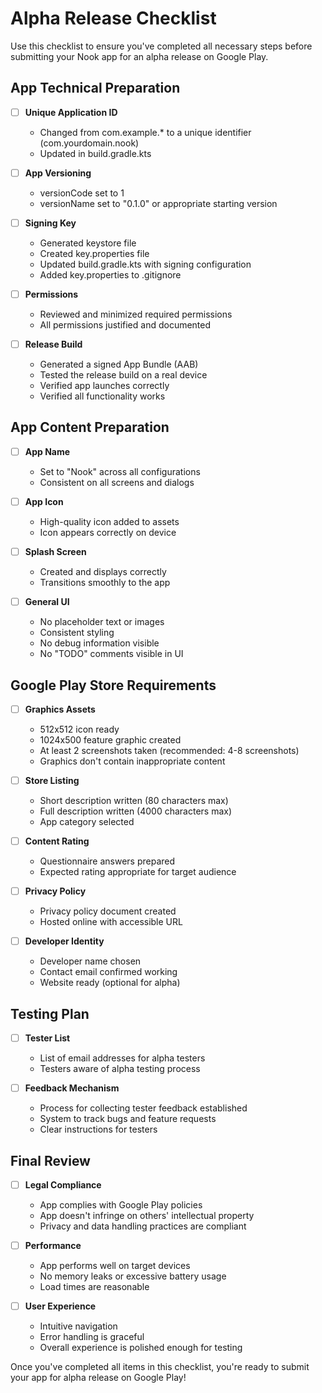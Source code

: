# Alpha Release Checklist

Use this checklist to ensure you've completed all necessary steps before submitting your Nook app for an alpha release on Google Play.

## App Technical Preparation

- [ ] **Unique Application ID**
  - Changed from com.example.* to a unique identifier (com.yourdomain.nook)
  - Updated in build.gradle.kts

- [ ] **App Versioning**
  - versionCode set to 1
  - versionName set to "0.1.0" or appropriate starting version

- [ ] **Signing Key**
  - Generated keystore file
  - Created key.properties file
  - Updated build.gradle.kts with signing configuration
  - Added key.properties to .gitignore

- [ ] **Permissions**
  - Reviewed and minimized required permissions
  - All permissions justified and documented

- [ ] **Release Build**
  - Generated a signed App Bundle (AAB)
  - Tested the release build on a real device
  - Verified app launches correctly
  - Verified all functionality works

## App Content Preparation

- [ ] **App Name**
  - Set to "Nook" across all configurations
  - Consistent on all screens and dialogs

- [ ] **App Icon**
  - High-quality icon added to assets
  - Icon appears correctly on device

- [ ] **Splash Screen**
  - Created and displays correctly
  - Transitions smoothly to the app

- [ ] **General UI**
  - No placeholder text or images
  - Consistent styling
  - No debug information visible
  - No "TODO" comments visible in UI

## Google Play Store Requirements

- [ ] **Graphics Assets**
  - 512x512 icon ready
  - 1024x500 feature graphic created
  - At least 2 screenshots taken (recommended: 4-8 screenshots)
  - Graphics don't contain inappropriate content

- [ ] **Store Listing**
  - Short description written (80 characters max)
  - Full description written (4000 characters max)
  - App category selected

- [ ] **Content Rating**
  - Questionnaire answers prepared
  - Expected rating appropriate for target audience

- [ ] **Privacy Policy**
  - Privacy policy document created
  - Hosted online with accessible URL

- [ ] **Developer Identity**
  - Developer name chosen
  - Contact email confirmed working
  - Website ready (optional for alpha)

## Testing Plan

- [ ] **Tester List**
  - List of email addresses for alpha testers
  - Testers aware of alpha testing process

- [ ] **Feedback Mechanism**
  - Process for collecting tester feedback established
  - System to track bugs and feature requests
  - Clear instructions for testers

## Final Review

- [ ] **Legal Compliance**
  - App complies with Google Play policies
  - App doesn't infringe on others' intellectual property
  - Privacy and data handling practices are compliant

- [ ] **Performance**
  - App performs well on target devices
  - No memory leaks or excessive battery usage
  - Load times are reasonable

- [ ] **User Experience**
  - Intuitive navigation
  - Error handling is graceful
  - Overall experience is polished enough for testing

Once you've completed all items in this checklist, you're ready to submit your app for alpha release on Google Play!

